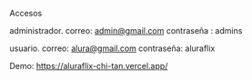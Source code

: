 
Accesos

administrador.
correo: admin@gmail.com
contraseña : admins

usuario.
correo: alura@gmail.com
contraseña: aluraflix


Demo:
https://aluraflix-chi-tan.vercel.app/

